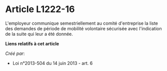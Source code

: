 # Article L1222-16

L'employeur communique semestriellement au comité d'entreprise la liste des demandes de période de mobilité volontaire
sécurisée avec l'indication de la suite qui leur a été donnée.

**Liens relatifs à cet article**

_Créé par_:

  - Loi n°2013-504 du 14 juin 2013 - art. 6
